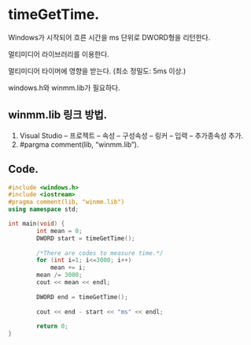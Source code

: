 # timeGetTime.

Windows가 시작되어 흐른 시간을 ms 단위로 DWORD형을 리턴한다.

멀티미디어 라이브러리를 이용한다.

멀티미디어 타이머에 영향을 받는다. (최소 정밀도: 5ms 이상.)

windows.h와 winmm.lib가 필요하다.

## winmm.lib 링크 방법.
1.	Visual Studio – 프로젝트 – 속성 – 구성속성 – 링커 – 입력 – 추가종속성 추가.
2.	#pargma comment(lib, “winmm.lib”).

## Code.
```CPP
#include <windows.h>
#include <iostream>
#pragma comment(lib, "winmm.lib")
using namespace std;

int main(void) {
		int mean = 0;
		DWORD start = timeGetTime();
		
		/*There are codes to measure time.*/
		for (int i=1; i<=3000; i++)
			mean += i;
		mean /= 3000;
		cout << mean << endl;
		
		DWORD end = timeGetTime();
		
		cout << end - start << "ms" << endl;
		
		return 0;
}
```